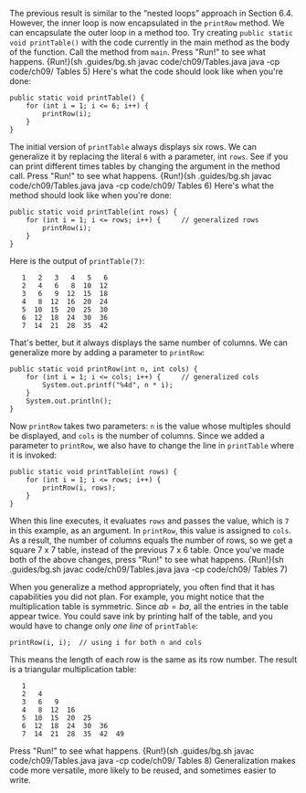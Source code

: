 The previous result is similar to the “nested loops” approach in Section 6.4. However, the inner loop is now encapsulated in the `printRow` method. We can encapsulate the outer loop in a method too. Try creating `public static void printTable()` with the code currently in the main method as the body of the function. Call the method from `main`. 
Press "Run!" to see what happens. 
{Run!}(sh .guides/bg.sh javac code/ch09/Tables.java java -cp code/ch09/ Tables 5)
Here's what the code should look like when you're done: 


```code
public static void printTable() {
    for (int i = 1; i <= 6; i++) {
        printRow(i);
    }
}
```

The initial version of `printTable` always displays six rows. We can generalize it by replacing the literal `6` with a parameter, int `rows`. See if you can print different times tables by changing the argument in the method call. 
Press "Run!" to see what happens. 
{Run!}(sh .guides/bg.sh javac code/ch09/Tables.java java -cp code/ch09/ Tables 6)
Here's what the method should look like when you're done:


```code
public static void printTable(int rows) {
    for (int i = 1; i <= rows; i++) {     // generalized rows
        printRow(i);
    }
}
```

Here is the output of `printTable(7)`:

```code
   1   2   3   4   5   6
   2   4   6   8  10  12
   3   6   9  12  15  18
   4   8  12  16  20  24
   5  10  15  20  25  30
   6  12  18  24  30  36
   7  14  21  28  35  42
```

That's better, but it always displays the same number of columns. We can generalize more by adding a parameter to `printRow`:

```code
public static void printRow(int n, int cols) {
    for (int i = 1; i <= cols; i++) {     // generalized cols
        System.out.printf("%4d", n * i);
    }
    System.out.println();
}
```

Now `printRow` takes two parameters: `n` is the value whose multiples should be displayed, and `cols` is the number of columns. Since we added a parameter to `printRow`, we also have to change the line in `printTable` where it is invoked:

```code
public static void printTable(int rows) {
    for (int i = 1; i <= rows; i++) {
        printRow(i, rows);
    }
}
```

When this line executes, it evaluates `rows` and passes the value, which is `7` in this example, as an argument. In `printRow`, this value is assigned to `cols`. As a result, the number of columns equals the number of rows, so we get a square 7 x 7 table, instead of the previous 7 x 6 table.
Once you've made both of the above changes, press "Run!" to see what happens. 
{Run!}(sh .guides/bg.sh javac code/ch09/Tables.java java -cp code/ch09/ Tables 7)



When you generalize a method appropriately, you often find that it has capabilities you did not plan. For example, you might notice that the multiplication table is symmetric. Since $ab = ba$, all the entries in the table appear twice. You could save ink by printing half of the table, and you would have to change only *one line* of `printTable`:

```code
printRow(i, i);  // using i for both n and cols
```

This means the length of each row is the same as its row number. The result is a triangular multiplication table:

```code
   1
   2   4
   3   6   9
   4   8  12  16
   5  10  15  20  25
   6  12  18  24  30  36
   7  14  21  28  35  42  49
```

Press "Run!" to see what happens. 
{Run!}(sh .guides/bg.sh javac code/ch09/Tables.java java -cp code/ch09/ Tables 8)
 Generalization makes code more versatile, more likely to be reused, and sometimes easier to write.